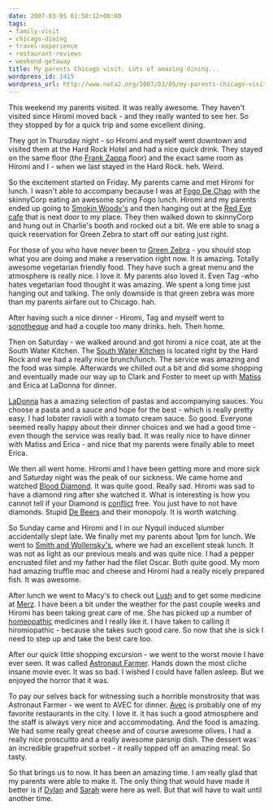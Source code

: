 ```yaml
---
date: 2007-03-05 01:50:12+00:00
tags:
- family-visit
- chicago-dining
- travel-experience
- restaurant-reviews
- weekend-getaway
title: My parents Chicago visit. Lots of amazing dining...
wordpress_id: 1415
wordpress_url: http://www.nata2.org/2007/03/05/my-parents-chicago-visit-ie-lots-of-eating-at-great-places/
---
```


This weekend my parents visited. It was really awesome. They haven't visited since Hiromi moved back - and they really wanted to see her. So they stopped by for a quick trip and some excellent dining.

They got in Thursday night - so Hiromi and myself went downtown and visited them at the Hard Rock Hotel and had a nice quick drink. They stayed on the same floor (the <a href="http://en.wikipedia.org/wiki/Frank_Zappa">Frank Zappa</a> floor) and the exact same room as Hiromi and I - when we last stayed in the Hard Rock. heh. Weird.

So the excitement started on Friday. My parents came and met Hiromi for lunch. I wasn't able to accompany because I was at <a href="http://www.fogodechao.com/">Fogo De Chao</a> with the skinnyCorp eating an awesome spring Fogo lunch. Hiromi and my parents ended up going to <a href="http://www.smokinwoodys.com/">Smokin Woody's</a> and then hanging out at the <a href="http://www.google.com/maps?hl=en&amp;rls=GGGL,GGGL:2006-25,GGGL:en&amp;q=red+eye+cafe&amp;near=Chicago,+IL&amp;radius=0.0&amp;latlng=41850000,-87650000,3524402088938722178&amp;sa=X&amp;oi=local&amp;ct=authority">Red Eye cafe</a> that is next door to my place. They then walked down to skinnyCorp and hung out in Charlie's booth and rocked out a bit. We ere able to snag a quick reservation for Green Zebra to start off our eating just right.

For those of you who have never been to <a href="http://www.greenzebrachicago.com/">Green Zebra</a> - you should stop what you are doing and make a reservation right now. It is amazing. Totally awesome vegetarian friendly food. They have such a great menu and the atmosphere is really nice. I love it. My parents also loved it. Even Tag -who hates vegetarian food thought it was amazing. We spent a long time just hanging out and talking. The only downside is that green zebra was more than my parents airfare out to Chicago. hah.

After having such a nice dinner - Hiromi, Tag and myself went to <a href="http://sonotheque.net">sonotheque</a> and had a couple too many drinks. heh. Then home.

Then on Saturday - we walked around and got hiromi a nice coat, ate at the South Water Kitchen. The <a href="http://www.southwaterkitchen.com/">South Water Kitchen</a> is located right by the Hard Rock and we had a really nice brunch/lunch. The service was amazing and the food was simple. Afterwards we chilled out a bit and did some shopping and eventually made our way up to Clark and Foster to meet up with <a href="http://therats.org">Matiss</a> and Erica at LaDonna for dinner.

<a href="http://maps.google.com/maps?f=l&amp;hl=en&amp;q=ladonna&amp;near=chicago&amp;layer=&amp;ie=UTF8&amp;z=10&amp;ll=42.223433,-87.606354&amp;spn=0.386446,0.902252&amp;om=1&amp;iwloc=A&amp;iwd=1&amp;cid=41975552,-87668353,2873420247510877837">LaDonna</a> has a amazing selection of pastas and accompanying sauces. You choose a pasta and a sauce and hope for the best - which is really pretty easy. I had lobster ravioli with a tomato cream sauce. So good. Everyone seemed really happy about their dinner choices and we had a good time - even though the service was really bad. It was really nice to have dinner with Matiss and Erica - and nice that my parents were finally able to meet Erica.

We then all went home. Hiromi and I have been getting more and more sick and Saturday night was the peak of our sickness. We came home and watched <a href="http://imdb.com/title/tt0450259/">Blood Diamond</a>. It was quite good. Really sad. Hiromi was sad to have a diamond ring after she watched it. What is interesting is how you cannot tell if your Diamond is <a href="http://en.wikipedia.org/wiki/Conflict_diamonds">conflict</a> free. You just have to not have diamonds. Stupid <a href="http://en.wikipedia.org/wiki/De_Beers">De Beers</a> and their monopoly. It is worth watching.

So Sunday came and Hiromi and I in our Nyquil induced slumber accidentally slept late. We finally met my parents about 1pm for lunch. We went to <a href="http://www.smithandwollensky.com/chicago.htm">Smith and Wollensky's</a>, where we had an excellent steak lunch. It was not as light as our previous meals and was quite nice. I had a pepper encrusted filet and my father had the filet Oscar. Both quite good. My mom had amazing truffle mac and cheese and Hiromi had a really nicely prepared fish. It was awesome.

After lunch we went to Macy's to check out <a href="http://usa.lush.com/cgi-bin/lushdb/index.html?lang=en_US&amp;dlang=en">Lush</a> and to get some medicine at <a href="http://www.merz.com/">Merz</a>. I have been a bit under the weather for the past couple weeks and Hiromi has been taking great care of me. She has picked up a number of <a href="http://www.google.com/search?q=hippie+medicine">homeopathic</a> medicines and I really like it. I have taken to calling it hiromiopathic - because she takes such good care. So now that she is sick I need to step up and take the best care too.

After our quick little shopping excursion - we went to the worst movie I have ever seen. It was called <a href="http://www.rottentomatoes.com/m/astronaut_farmer/">Astronaut Farmer</a>. Hands down the most cliche insane movie ever. It was so bad. I wished I could have fallen asleep. But we enjoyed the horror that it was.

To pay our selves back for witnessing such a horrible monstrosity that was Astronaut Farmer - we went to AVEC for dinner. <a href="http://www.avecrestaurant.com/">Avec</a> is probably one of my favorite restaurants in the city. I love it. it has such a good atmosphere and the staff is always very nice and accommodating. And the food is amazing. We had some really great cheese and of course awesome olives. I had a really nice proscuitto and a really awesome parsnip dish. The dessert was an incredible grapefruit sorbet - it really topped off an amazing meal. So tasty.

So that brings us to now. It has been an amazing time. I am really glad that my parents were able to make it. The only thing that would have made it better is if <a href="http://dylanreed.org">Dylan</a> and <a href="http://photodork.org">Sarah</a> were here as well. But that will have to wait until another time.